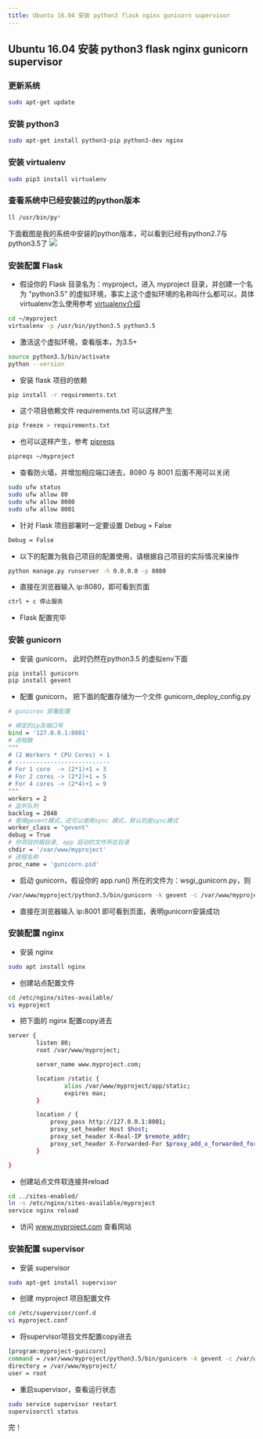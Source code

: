 ```yaml
---
title: Ubuntu 16.04 安装 python3 flask nginx gunicorn supervisor
---
```

## Ubuntu 16.04 安装 python3 flask nginx gunicorn supervisor

### 更新系统
``` bash
sudo apt-get update
```

### 安装 python3
``` bash
sudo apt-get install python3-pip python3-dev nginx
```

### 安装 virtualenv
``` bash
sudo pip3 install virtualenv
```

### 查看系统中已经安装过的python版本
``` bash
ll /usr/bin/py*
```
下面截图是我的系统中安装的python版本，可以看到已经有python2.7与python3.5了
![](http://image.liweng42.com/uploads/2017/07/e0098591344c8cd3.png)

### 安装配置 Flask
* 假设你的 Flask 目录名为：myproject，进入 myproject 目录，并创建一个名为 "python3.5" 的虚拟环境，事实上这个虚拟环境的名称叫什么都可以，具体virtualenv怎么使用参考 [virtualenv介绍](http://pythonguidecn.readthedocs.io/zh/latest/dev/virtualenvs.html)

``` bash
cd ~/myproject
virtualenv -p /usr/bin/python3.5 python3.5
```

* 激活这个虚拟环境，查看版本，为3.5+
``` bash
source python3.5/bin/activate
python --version
```

* 安装 flask 项目的依赖
``` bash
pip install -r requirements.txt
```

* 这个项目依赖文件 requirements.txt 可以这样产生
``` bash
pip freeze > requirements.txt
```
* 也可以这样产生，参考 [pipreqs](https://github.com/bndr/pipreqs)
``` bash
pipreqs ~/myproject
```

* 查看防火墙，并增加相应端口进去，8080 与 8001 后面不用可以关闭
``` bash
sudo ufw status
sudo ufw allow 80
sudo ufw allow 8080
sudo ufw allow 8001
```

* 针对 Flask 项目部署时一定要设置 Debug = False
``` bash
Debug = False
```

* 以下的配置为我自己项目的配置使用，请根据自己项目的实际情况来操作
``` bash
python manage.py runserver -h 0.0.0.0 -p 8080
```

* 直接在浏览器输入 ip:8080，即可看到页面
``` bash
ctrl + c 停止服务
```
* Flask 配置完毕

### 安装 gunicorn
* 安装 gunicorn， 此时仍然在python3.5 的虚拟env下面
``` bash
pip install gunicorn
pip install gevent
```

* 配置 gunicorn， 把下面的配置存储为一个文件 gunicorn_deploy_config.py
``` bash
# gunicron 部署配置

# 绑定的ip及端口号
bind = '127.0.0.1:8001'
# 进程数
"""
# (2 Workers * CPU Cores) + 1
# ---------------------------
# For 1 core  -> (2*1)+1 = 3
# For 2 cores -> (2*2)+1 = 5
# For 4 cores -> (2*4)+1 = 9
"""
workers = 2
# 监听队列
backlog = 2048
# 使用gevent模式，还可以使用sync 模式，默认的是sync模式
worker_class = "gevent"
debug = True
# 你项目的根目录, app 启动的文件所在目录
chdir = '/var/www/myproject'
# 进程名称
proc_name = 'gunicorn.pid'
```

* 启动 gunicorn，假设你的 app.run() 所在的文件为：wsgi_gunicorn.py，则
``` bash
/var/www/myproject/python3.5/bin/gunicorn -k gevent -c /var/www/myproject/gunicorn_deploy_config.py wsgi_gunicorn:app
```

* 直接在浏览器输入 ip:8001 即可看到页面，表明gunicorn安装成功

### 安装配置 nginx
* 安装 nginx
``` bash
sudo apt install nginx
```

* 创建站点配置文件
``` bash
cd /etc/nginx/sites-available/
vi myproject
```

* 把下面的 nginx 配置copy进去
``` bash
server {
        listen 80;
        root /var/www/myproject;

        server_name www.myproject.com;

        location /static {
                alias /var/www/myproject/app/static;
                expires max;
        }

        location / {
            proxy_pass http://127.0.0.1:8001;
            proxy_set_header Host $host;
            proxy_set_header X-Real-IP $remote_addr;
            proxy_set_header X-Forwarded-For $proxy_add_x_forwarded_for;
        }

}
```

* 创建站点文件软连接并reload
``` bash
cd ../sites-enabled/
ln -s /etc/nginx/sites-available/myproject
service nginx reload
```

* 访问 www.myproject.com 查看网站

### 安装配置 supervisor
* 安装 supervisor
``` bash
sudo apt-get install supervisor
```

* 创建 myproject 项目配置文件
``` bash
cd /etc/supervisor/conf.d
vi myproject.conf
```

* 将supervisor项目文件配置copy进去
``` bash
[program:myproject-gunicorn]
command = /var/www/myproject/python3.5/bin/gunicorn -k gevent -c /var/www/myproject/gunicorn_deploy_config.py wsgi_gunicorn:app
directory = /var/www/myproject/
user = root
```

* 重启supervisor，查看运行状态
``` bash
sudo service supervisor restart 
supervisorctl status
```

完！